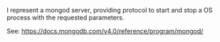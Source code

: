 I represent a mongod server, providing protocol to start and stop a OS process with the requested parameters.

See: https://docs.mongodb.com/v4.0/reference/program/mongod/
